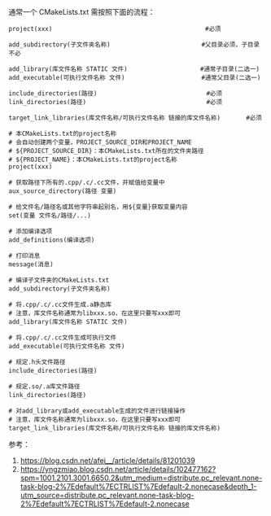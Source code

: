 通常一个 CMakeLists.txt 需按照下面的流程：

```
project(xxx)                                          #必须

add_subdirectory(子文件夹名称)                         #父目录必须，子目录不必

add_library(库文件名称 STATIC 文件)                    #通常子目录(二选一)
add_executable(可执行文件名称 文件)                     #通常父目录(二选一)

include_directories(路径)                              #必须
link_directories(路径)                                 #必须

target_link_libraries(库文件名称/可执行文件名称 链接的库文件名称)       #必须
```

```
# 本CMakeLists.txt的project名称
# 会自动创建两个变量，PROJECT_SOURCE_DIR和PROJECT_NAME
# ${PROJECT_SOURCE_DIR}：本CMakeLists.txt所在的文件夹路径
# ${PROJECT_NAME}：本CMakeLists.txt的project名称
project(xxx)

# 获取路径下所有的.cpp/.c/.cc文件，并赋值给变量中
aux_source_directory(路径 变量)

# 给文件名/路径名或其他字符串起别名，用${变量}获取变量内容
set(变量 文件名/路径/...)

# 添加编译选项
add_definitions(编译选项)

# 打印消息
message(消息)

# 编译子文件夹的CMakeLists.txt
add_subdirectory(子文件夹名称)

# 将.cpp/.c/.cc文件生成.a静态库
# 注意，库文件名称通常为libxxx.so，在这里只要写xxx即可
add_library(库文件名称 STATIC 文件)

# 将.cpp/.c/.cc文件生成可执行文件
add_executable(可执行文件名称 文件)

# 规定.h头文件路径
include_directories(路径)

# 规定.so/.a库文件路径
link_directories(路径)

# 对add_library或add_executable生成的文件进行链接操作
# 注意，库文件名称通常为libxxx.so，在这里只要写xxx即可
target_link_libraries(库文件名称/可执行文件名称 链接的库文件名称)
```

参考：

1. https://blog.csdn.net/afei__/article/details/81201039
2. https://yngzmiao.blog.csdn.net/article/details/102477162?spm=1001.2101.3001.6650.2&utm_medium=distribute.pc_relevant.none-task-blog-2%7Edefault%7ECTRLIST%7Edefault-2.nonecase&depth_1-utm_source=distribute.pc_relevant.none-task-blog-2%7Edefault%7ECTRLIST%7Edefault-2.nonecase